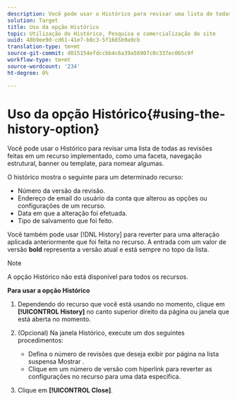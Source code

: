 ```yaml
---
description: Você pode usar o Histórico para revisar uma lista de todas as revisões feitas em um recurso implementado, como uma faceta, navegação estrutural, banner ou template, para nomear algumas.
solution: Target
title: Uso da opção Histórico
topic: Utilização do Histórico, Pesquisa e comercialização do site
uuid: 48b9ee9d-cd61-41e7-b8c3-5f1665b9a9cb
translation-type: tm+mt
source-git-commit: d015154efdccbb4c6a39a56907c0c337ec065c9f
workflow-type: tm+mt
source-wordcount: '234'
ht-degree: 0%

---
```



# Uso da opção Histórico{#using-the-history-option}

Você pode usar o Histórico para revisar uma lista de todas as revisões feitas em um recurso implementado, como uma faceta, navegação estrutural, banner ou template, para nomear algumas.

O histórico mostra o seguinte para um determinado recurso:

* Número da versão da revisão.
* Endereço de email do usuário da conta que alterou as opções ou configurações de um recurso.
* Data em que a alteração foi efetuada.
* Tipo de salvamento que foi feito.

Você também pode usar [!DNL History] para reverter para uma alteração aplicada anteriormente que foi feita no recurso. A entrada com um valor de versão **bold** representa a versão atual e está sempre no topo da lista.

>[!NOTE]
>
>A opção Histórico não está disponível para todos os recursos.

**Para usar a opção Histórico**

1. Dependendo do recurso que você está usando no momento, clique em **[!UICONTROL History]** no canto superior direito da página ou janela que está aberta no momento.
1. (Opcional) Na janela Histórico, execute um dos seguintes procedimentos:

   * Defina o número de revisões que deseja exibir por página na lista suspensa Mostrar .
   * Clique em um número de versão com hiperlink para reverter as configurações no recurso para uma data específica.

1. Clique em **[!UICONTROL Close]**.
